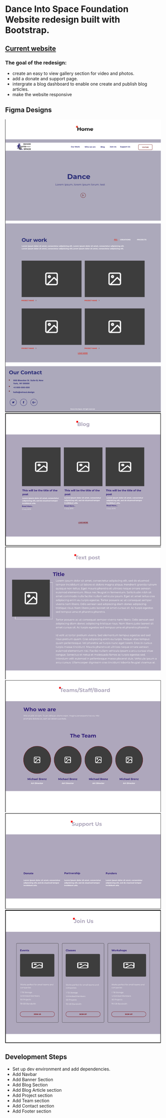 # Dance Into Space Foundation Website redesign built with Bootstrap.
## [Current website](https://danceintospace.org/)
### The goal of the redesign:
 - create an easy to view gallery section for video and photos.
 - add a donate and support page. 
 - intergrate a blog dashboard to enable one create and publish blog articles.
 - make the website responsive

## Figma Designs

![Home Page](.//assets/figma-designs/home.png)
![Blog Page](.//assets/figma-designs/blog-page.png)
![Post Page](.//assets/figma-designs/text-post.png)
![Teams Page](.//assets/figma-designs/teams.png)
![Support Page](.//assets/figma-designs/support.png)
![Join Us Page](.//assets/figma-designs/join-us.png)

## Development Steps
 - Set up dev environment and add dependencies.
 - Add Navbar
 - Add Banner Section
 - Add Blog Section
 - Add Blog Article section
 - Add Project section
 - Add Team section
 - Add Contact section
 - Add Footer section
